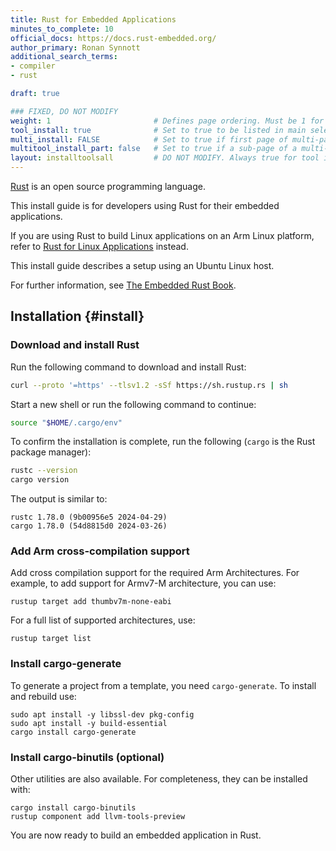 ```yaml
---
title: Rust for Embedded Applications
minutes_to_complete: 10
official_docs: https://docs.rust-embedded.org/
author_primary: Ronan Synnott
additional_search_terms:
- compiler
- rust

draft: true 

### FIXED, DO NOT MODIFY
weight: 1                       # Defines page ordering. Must be 1 for first (or only) page.
tool_install: true              # Set to true to be listed in main selection page, else false
multi_install: FALSE            # Set to true if first page of multi-page article, else false
multitool_install_part: false   # Set to true if a sub-page of a multi-page article, else false
layout: installtoolsall         # DO NOT MODIFY. Always true for tool install articles
---
```


[Rust](https://www.rust-lang.org/) is an open source programming language. 

This install guide is for developers using Rust for their embedded applications. 

If you are using Rust to build Linux applications on an Arm Linux platform, refer to [Rust for Linux Applications](../rust) instead.

This install guide describes a setup using an Ubuntu Linux host.

For further information, see [The Embedded Rust Book](https://docs.rust-embedded.org/book/).

## Installation {#install}

### Download and install Rust

Run the following command to download and install Rust:

```bash
curl --proto '=https' --tlsv1.2 -sSf https://sh.rustup.rs | sh
```

Start a new shell or run the following command to continue:

```bash
source "$HOME/.cargo/env"
```
To confirm the installation is complete, run the following (`cargo` is the Rust package manager):

```bash { env_source="~/.bashrc" }
rustc --version
cargo version
```

The output is similar to:
```output
rustc 1.78.0 (9b00956e5 2024-04-29)
cargo 1.78.0 (54d8815d0 2024-03-26)
```
### Add Arm cross-compilation support

Add cross compilation support for the required Arm Architectures. For example, to add support for Armv7-M architecture, you can use:
```command
rustup target add thumbv7m-none-eabi
```
For a full list of supported architectures, use:
```command
rustup target list
```

### Install cargo-generate

To generate a project from a template, you need `cargo-generate`. To install and rebuild use:

```command
sudo apt install -y libssl-dev pkg-config
sudo apt install -y build-essential
cargo install cargo-generate
```

### Install cargo-binutils (optional)

Other utilities are also available. For completeness, they can be installed with:
```command
cargo install cargo-binutils
rustup component add llvm-tools-preview
```

You are now ready to build an embedded application in Rust.
